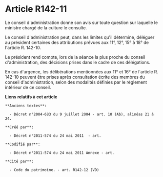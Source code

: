 # Article R142-11

Le conseil d'administration donne son avis sur toute question sur laquelle le ministre chargé de la culture le consulte.

Le conseil d'administration peut, dans les limites qu'il détermine, déléguer au président certaines des attributions prévues
aux 11°, 12°, 15° à 18° de l'article R. 142-10.

Le président rend compte, lors de la séance la plus proche du conseil d'administration, des décisions prises dans le cadre de
ces délégations.

En cas d'urgence, les délibérations mentionnées aux 11° et 16° de l'article R. 142-10 peuvent être prises après consultation
écrite des membres du conseil d'administration, selon des modalités définies par le règlement intérieur de ce conseil.

**Liens relatifs à cet article**

	**Anciens textes**:

	  - Décret n°2004-683 du 9 juillet 2004 - art. 10 (Ab), alinéas 21 à 24.

	**Créé par**:

	  - Décret n°2011-574 du 24 mai 2011  - art.

	**Codifié par**:

	  - Décret n°2011-574 du 24 mai 2011 Annexe - art.

	**Cité par**:

	  - Code du patrimoine. - art. R142-12 (VD)
